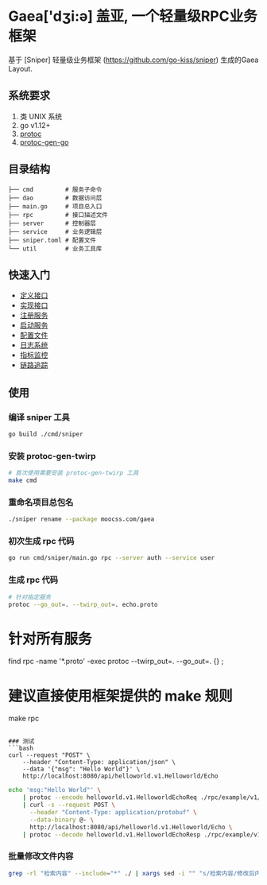 # Gaea['dʒi:ə] 盖亚, 一个轻量级RPC业务框架

基于 [Sniper] 轻量级业务框架 (https://github.com/go-kiss/sniper) 生成的Gaea Layout.

## 系统要求

1. 类 UNIX 系统
2. go v1.12+
3. [protoc](https://github.com/google/protobuf)
4. [protoc-gen-go](https://github.com/golang/protobuf/tree/master/protoc-gen-go)

## 目录结构

```
├── cmd         # 服务子命令
├── dao         # 数据访问层
├── main.go     # 项目总入口
├── rpc         # 接口描述文件
├── server      # 控制器层
├── service     # 业务逻辑层
├── sniper.toml # 配置文件
└── util        # 业务工具库
```

## 快速入门

- [定义接口](./rpc/README.md)
- [实现接口](./server/README.md)
- [注册服务](./cmd/server/README.md)
- [启动服务](./cmd/server/README.md)
- [配置文件](pkg/conf/README.md)
- [日志系统](pkg/log/README.md)
- [指标监控](pkg/metrics/README.md)
- [链路追踪](pkg/trace/README.md)

## 使用
### 编译 sniper 工具
```bash
go build ./cmd/sniper
```

### 安装 protoc-gen-twirp
```bash
# 首次使用需要安装 protoc-gen-twirp 工具
make cmd
```

### 重命名项目总包名
```bash
./sniper rename --package moocss.com/gaea 
```
### 初次生成 rpc 代码
```bash
go run cmd/sniper/main.go rpc --server auth --service user
```

### 生成 rpc 代码
```bash
# 针对指定服务
protoc --go_out=. --twirp_out=. echo.proto
```

# 针对所有服务
find rpc -name '*.proto' -exec protoc --twirp_out=. --go_out=. {} \;

# 建议直接使用框架提供的 make 规则
make rpc
```

### 测试
```bash
curl --request "POST" \
    --header "Content-Type: application/json" \
    --data '{"msg": "Hello World"}' \
    http://localhost:8080/api/helloworld.v1.Helloworld/Echo
```

```bash
echo 'msg:"Hello World"' \
    | protoc --encode helloworld.v1.HelloworldEchoReq ./rpc/example/v1/helloworld.proto \
    | curl -s --request POST \
      --header "Content-Type: application/protobuf" \
      --data-binary @- \
      http://localhost:8080/api/helloworld.v1.Helloworld/Echo \
    | protoc --decode helloworld.v1.HelloworldEchoResp ./rpc/example/v1/helloworld.proto
```

### 批量修改文件内容
```bash
grep -rl "检索内容" --include="*" ./ | xargs sed -i "" "s/检索内容/修改后内容/g"

```